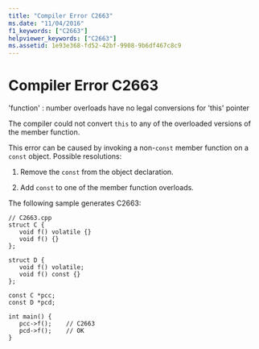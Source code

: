 ```yaml
---
title: "Compiler Error C2663"
ms.date: "11/04/2016"
f1_keywords: ["C2663"]
helpviewer_keywords: ["C2663"]
ms.assetid: 1e93e368-fd52-42bf-9908-9b6df467c8c9
---
```

# Compiler Error C2663

'function' : number overloads have no legal conversions for 'this' pointer

The compiler could not convert `this` to any of the overloaded versions of the member function.

This error can be caused by invoking a non-`const` member function on a `const` object.  Possible resolutions:

1. Remove the `const` from the object declaration.

1. Add `const` to one of the member function overloads.

The following sample generates C2663:

```
// C2663.cpp
struct C {
   void f() volatile {}
   void f() {}
};

struct D {
   void f() volatile;
   void f() const {}
};

const C *pcc;
const D *pcd;

int main() {
   pcc->f();    // C2663
   pcd->f();    // OK
}
```